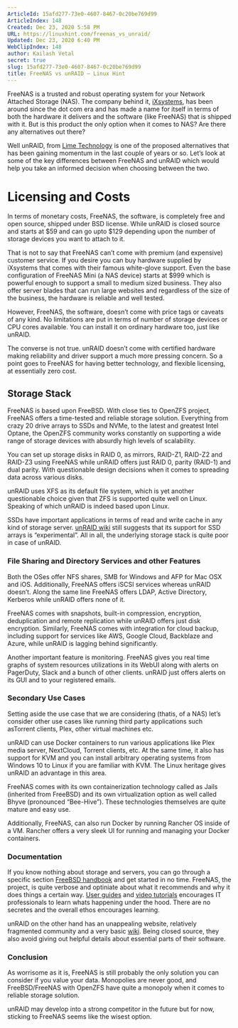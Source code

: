 ```yaml
---
ArticleId: 15afd277-73e0-4607-8467-0c20be769d99
ArticleIndex: 148
Created: Dec 23, 2020 5:58 PM
URL: https://linuxhint.com/freenas_vs_unraid/
Updated: Dec 23, 2020 6:40 PM
WebClipIndex: 148
author: Kailash Vetal
secret: true
slug: 15afd277-73e0-4607-8467-0c20be769d99
title: FreeNAS vs unRAID – Linux Hint
---
```

FreeNAS is a trusted and robust operating system for your Network Attached Storage (NAS). The company behind it, [iXsystems](https://www.ixsystems.com/), has been around since the dot com era and has made a name for itself in terms of both the hardware it delivers and the software (like FreeNAS) that is shipped with it. But is this product the only option when it comes to NAS? Are there any alternatives out there?

Well unRAID, from [Lime Technology](https://lime-technology.com/) is one of the proposed alternatives that has been gaining momentum in the last couple of years or so. Let’s look at some of the key differences between FreeNAS and unRAID which would help you take an informed decision when choosing between the two.

# Licensing and Costs

In terms of monetary costs, FreeNAS, the software, is completely free and open source, shipped under BSD license. While unRAID is closed source and starts at $59 and can go upto $129 depending upon the number of storage devices you want to attach to it.

That is not to say that FreeNAS can’t come with premium (and expensive) customer service. If you desire you can buy hardware supplied by iXsystems that comes with their famous white-glove support. Even the base configuration of FreeNAS Mini (a NAS device) starts at $999 which is powerful enough to support a small to medium sized business. They also offer server blades that can run large websites and regardless of the size of the business, the hardware is reliable and well tested.

However, FreeNAS, the software, doesn’t come with price tags or caveats of any kind. No limitations are put in terms of number of storage devices or CPU cores available. You can install it on ordinary hardware too, just like unRAID.

The converse is not true. unRAID doesn’t come with certified hardware making reliability and driver support a much more pressing concern. So a point goes to FreeNAS for having better technology, and flexible licensing, at essentially zero cost.

## Storage Stack

FreeNAS is based upon FreeBSD. With close ties to OpenZFS project, FreeNAS offers a time-tested and reliable storage solution. Everything from crazy 20 drive arrays to SSDs and NVMe, to the latest and greatest Intel Optane, the OpenZFS community works constantly on supporting a wide range of storage devices with absurdly high levels of scalability.

You can set up storage disks in RAID 0, as mirrors, RAID-Z1, RAID-Z2 and RAID-Z3 using FreeNAS while unRAID offers just RAID 0, parity (RAID-1) and dual parity. With questionable design decisions when it comes to spreading data across various disks.

unRAID uses XFS as its default file system, which is yet another questionable choice given that ZFS is supported quite well on Linux. Speaking of which unRAID is indeed based upon Linux.

SSDs have important applications in terms of read and write cache in any kind of storage server. [unRAID wiki](https://lime-technology.com/wiki/UnRAID_6/Storage_Management) still suggests that its support for SSD arrays is “experimental”. All in all, the underlying storage stack is quite poor in case of unRAID.

### File Sharing and Directory Services and other Features

Both the OSes offer NFS shares, SMB for Windows and AFP for Mac OSX and iOS. Additionally, FreeNAS offers iSCSI services whereas unRAID doesn’t. Along the same line FreeNAS offers LDAP, Active Directory, Kerberos while unRAID offers none of it.

FreeNAS comes with snapshots, built-in compression, encryption, deduplication and remote replication while unRAID offers just disk encryption. Similarly, FreeNAS comes with integration for cloud backup, including support for services like AWS, Google Cloud, Backblaze and Azure, while unRAID is lagging behind significantly.

Another important feature is monitoring. FreeNAS gives you real time graphs of system resources utilizations in its WebUI along with alerts on PagerDuty, Slack and a bunch of other clients. unRAID just offers alerts on its GUI and to your registered emails.

### Secondary Use Cases

Setting aside the use case that we are considering (thatis, of a NAS) let’s consider other use cases like running third party applications such asTorrent clients, Plex, other virtual machines etc.

unRAID can use Docker containers to run various applications like Plex media server, NextCloud, Torrent clients, etc. At the same time, it also has support for KVM and you can install arbitrary operating systems from Windows 10 to Linux if you are familiar with KVM. The Linux heritage gives unRAID an advantage in this area.

FreeNAS comes with its own containerization technology called as Jails (inherited from FreeBSD) and its own virtualization option as well called Bhyve (pronounced “Bee-Hive”). These technologies themselves are quite mature and easy use.

Additionally, FreeNAS, can also run Docker by running Rancher OS inside of a VM. Rancher offers a very sleek UI for running and managing your Docker containers.

### Documentation

If you know nothing about storage and servers, you can go through a specific section [FreeBSD handbook](https://www.freebsd.org/doc/en_US.ISO8859-1/books/handbook/index.html) and get started in no time. FreeNAS, the project, is quite verbose and optiniate about what it recommends and why it does things a certain way. [User guides](http://doc.freenas.org/11/freenas.html) and [video tutorials](https://www.ixsystems.com/ix-university/) encourages IT professionals to learn whats happening under the hood. There are no secretes and the overall ethos encourages learning.

unRAID on the other hand has an unappealing website, relatively fragmented community and a very basic [wiki](https://lime-technology.com/wiki/UnRAID_6/Storage_Management). Being closed source, they also avoid giving out helpful details about essential parts of their software.

### Conclusion

As worrisome as it is, FreeNAS is still probably the only solution you can consider if you value your data. Monopolies are never good, and FreeBSD/FreeNAS with OpenZFS have quite a monopoly when it comes to reliable storage solution.

unRAID may develop into a strong competitor in the future but for now, sticking to FreeNAS seems like the wisest option.

